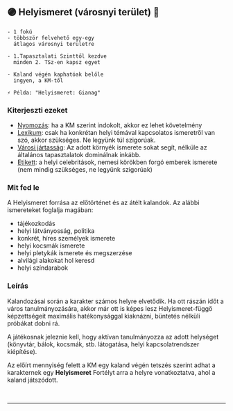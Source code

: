 ## 🟣 Helyismeret (városnyi terület) 🔁

```
- 1 fokú
- többször felvehető egy-egy
  átlagos városnyi területre

- 1.Tapasztalati Szinttől kezdve
  minden 2. TSz-en kapsz egyet

- Kaland végén kaphatóak belőle
  ingyen, a KM-től

⚡ Példa: "Helyismeret: Gianag"
```

### Kiterjeszti ezeket

- [Nyomozás](../kepzettsegek.primer.altalanos/nyomozas.md): ha a KM szerint indokolt, akkor ez lehet követelmény
- [Lexikum](../kepzettsegek.szekunder/lexikum.md): csak ha konkrétan helyi témával kapcsolatos ismeretről van szó, akkor szükséges. Ne legyünk túl szigorúak.
- [Városi jártasság](../kepzettsegek.szekunder/varosi_jartassag.md): Az adott környék ismerete sokat segít, nélküle az általános tapasztalatok dominálnak inkább.
- [Etikett](../kepzettsegek.szekunder/etikett.md): a helyi celebritások, nemesi körökben forgó emberek ismerete (nem mindig szükséges, ne legyünk szigorúak)

### Mit fed le

A Helyismeret forrása az előtörténet és az átélt kalandok. Az alábbi ismereteket foglalja magában:

- tájékozkodás
- helyi látványosság, politika
- konkrét, híres személyek ismerete
- helyi kocsmák ismerete
- helyi pletykák ismerete és megszerzése
- alvilági alakokat hol keresd
- helyi színdarabok

### Leírás

Kalandozásai során a karakter számos helyre elvetődik.  Ha ott rászán időt a város tanulmányozására, akkor már ott is képes lesz Helyismeret-függő képzettségeit maximális hatékonysággal kiaknázni, büntetés nélküli próbákat dobni rá.

A játékosnak jeleznie kell, hogy aktívan tanulmányozza az adott helységet (könyvtár, bálok, kocsmák, stb. látogatása, helyi kapcsolatrendszer kiépítése).

Az előírt mennyiség felett a KM egy kaland végén tetszés szerint adhat a karakternek egy **Helyismeret** Fortélyt arra a helyre vonatkoztatva, ahol a kaland játszódott.

<br />

---
